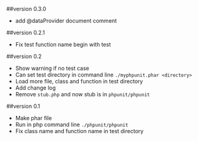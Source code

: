 ##version 0.3.0
- add @dataProvider document comment

##version 0.2.1
- Fix test function name begin with test

##version 0.2
- Show warning if no test case
- Can set test directory in command line `./myphpunit.phar <directory>`
- Load more file, class and function in test directory
- Add change log
- Remove `stub.php` and now stub is in `phpunit/phpunit`

##version 0.1
- Make phar file
- Run in php command line `./phpunit/phpunit`
- Fix class name and function name in test directory
